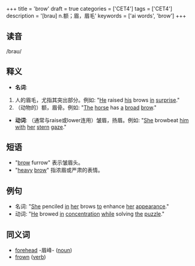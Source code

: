+++
title = 'brow'
draft = true
categories = ['CET4']
tags = ['CET4']
description = '[brau] n.额；眉，眉毛'
keywords = ['ai words', 'brow']
+++

## 读音
/braʊ/

## 释义
- **名词**:
1. 人的眉毛，尤指其突出部分。例如: "[He](/post/he/) raised [his](/post/his/) brows [in](/post/in/) [surprise](/post/surprise/)."
2. （动物的）额，眉骨。例如: "[The](/post/the/) [horse](/post/horse/) has [a](/post/a/) [broad](/post/broad/) [brow](/post/brow/)."

- **动词**:
（通常与raise或lower连用）皱眉，扬眉。例如: "[She](/post/she/) browbeat [him](/post/him/) [with](/post/with/) [her](/post/her/) [stern](/post/stern/) [gaze](/post/gaze/)."

## 短语
- "[brow](/post/brow/) furrow" 表示皱眉头。
- "[heavy](/post/heavy/) [brow](/post/brow/)" 指浓眉或严肃的表情。

## 例句
- 名词: "[She](/post/she/) penciled [in](/post/in/) [her](/post/her/) brows [to](/post/to/) enhance [her](/post/her/) [appearance](/post/appearance/)."
- 动词: "[He](/post/he/) browed [in](/post/in/) [concentration](/post/concentration/) [while](/post/while/) solving [the](/post/the/) [puzzle](/post/puzzle/)."

## 同义词
- [forehead](/post/forehead/)
-眉峰- ([noun](/post/noun/))
- [frown](/post/frown/) ([verb](/post/verb/))
